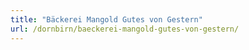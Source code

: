 ```yaml
---
title: "Bäckerei Mangold Gutes von Gestern"
url: /dornbirn/baeckerei-mangold-gutes-von-gestern/
---
```

